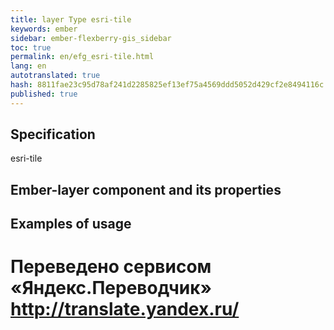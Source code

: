 ```yaml
--- 
title: layer Type esri-tile 
keywords: ember 
sidebar: ember-flexberry-gis_sidebar 
toc: true 
permalink: en/efg_esri-tile.html 
lang: en 
autotranslated: true 
hash: 8811fae23c95d78af241d2285825ef13ef75a4569ddd5052d429cf2e8494116c 
published: true 
--- 
```


## Specification 

esri-tile 

## Ember-layer component and its properties 

## Examples of usage 



 # Переведено сервисом «Яндекс.Переводчик» http://translate.yandex.ru/